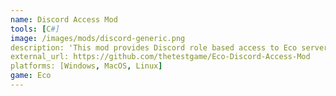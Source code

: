```yaml
---
name: Discord Access Mod
tools: [C#]
image: /images/mods/discord-generic.png
description: 'This mod provides Discord role based access to Eco servers. Allowing for more automatic control of who can access your community Eco servers. This mod can also be bundled with the native Discord Twitch integration and the Twitch Subscriber role to create subscriber only Eco servers.<br/><br/>This mod was originally created to demostrate the usage of the new IUserAuthorizer interface in Eco 9.5+. Any long term support or reliability cannot be guaranteed.<br/><br/>Note: This mod is currently dependant on an experimental ModKit api change for Eco 9.5+'
external_url: https://github.com/thetestgame/Eco-Discord-Access-Mod
platforms: [Windows, MacOS, Linux]
game: Eco
---
```

